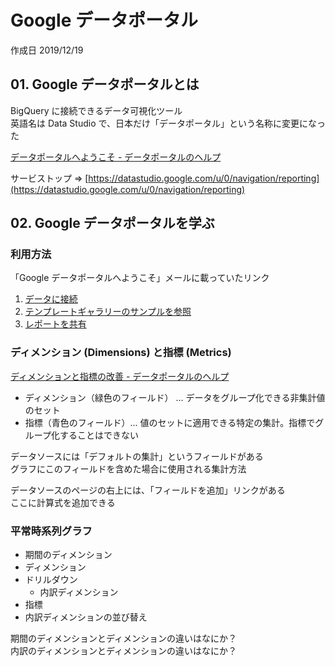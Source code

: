 # Google データポータル

作成日 2019/12/19

## 01. Google データポータルとは

BigQuery に接続できるデータ可視化ツール\
英語名は Data Studio で、日本だけ「データポータル」という名称に変更になった

[データポータルへようこそ \- データポータルのヘルプ](https://support.google.com/datastudio/answer/6283323?hl=ja)

サービストップ => [https://datastudio.google.com/u/0/navigation/reporting](https://datastudio.google.com/u/0/navigation/reporting)

## 02. Google データポータルを学ぶ

### 利用方法

「Google データポータルへようこそ」メールに載っていたリンク

1. [データに接続](https://support.google.com/datastudio/topic/9281288)
2. [テンプレートギャラリーのサンプルを参照](https://datastudiogallery.appspot.com/gallery)
3. [レポートを共有](https://support.google.com/datastudio/answer/7459147)

### ディメンション (Dimensions) と指標 (Metrics)

[ディメンションと指標の改善 \- データポータルのヘルプ](https://support.google.com/datastudio/answer/9518554)

-   ディメンション（緑色のフィールド） ... データをグループ化できる非集計値のセット
-   指標（青色のフィールド）... 値のセットに適用できる特定の集計。指標でグループ化することはできない

データソースには「デフォルトの集計」というフィールドがある\
グラフにこのフィールドを含めた場合に使用される集計方法

データソースのページの右上には、「フィールドを追加」リンクがある\
ここに計算式を追加できる

### 平常時系列グラフ

-   期間のディメンション
-   ディメンション
-   ドリルダウン
    -   内訳ディメンション
-   指標
-   内訳ディメンションの並び替え

期間のディメンションとディメンションの違いはなにか？\
内訳のディメンションとディメンションの違いはなにか？
